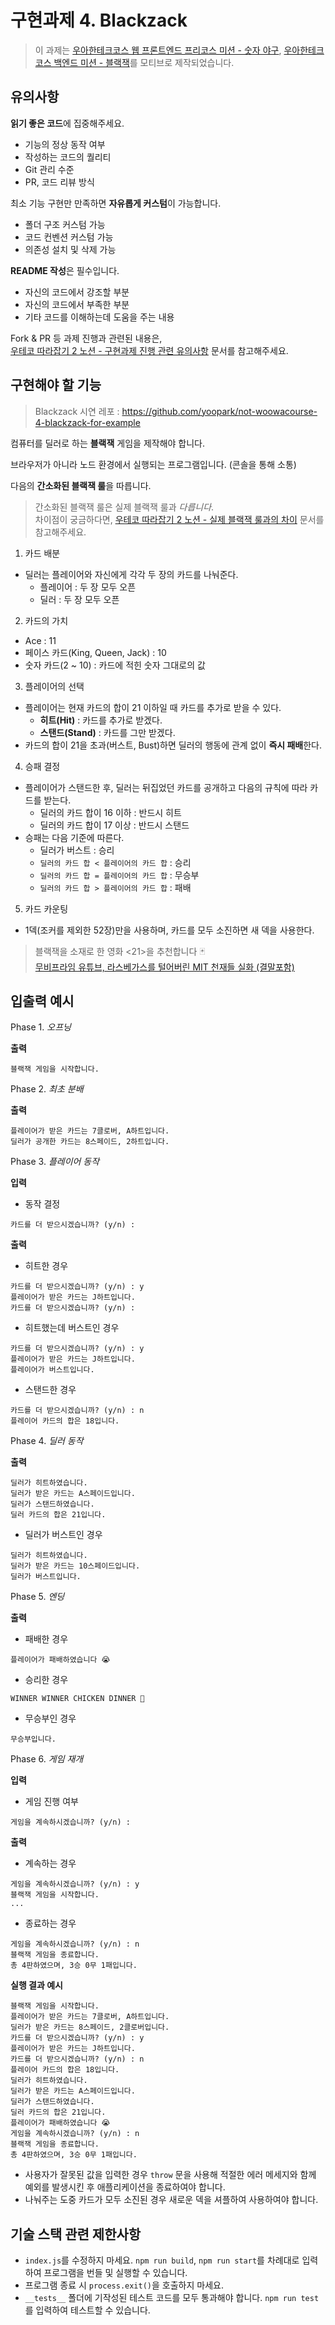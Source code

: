 # 구현과제 4. Blackzack

> 이 과제는 [우아한테크코스 웹 프론트엔드 프리코스 미션 - 숫자 야구](https://github.com/woowacourse-precourse/javascript-baseball-6), [우아한테크코스 백엔드 미션 - 블랙잭](https://github.com/woowacourse/java-blackjack)를 모티브로 제작되었습니다.

## 유의사항

**읽기 좋은 코드**에 집중해주세요.

- 기능의 정상 동작 여부
- 작성하는 코드의 퀄리티
- Git 관리 수준
- PR, 코드 리뷰 방식

최소 기능 구현만 만족하면 **자유롭게 커스텀**이 가능합니다.

- 폴더 구조 커스텀 가능
- 코드 컨벤션 커스텀 가능
- 의존성 설치 및 삭제 가능

**README 작성**은 필수입니다.

- 자신의 코드에서 강조할 부분
- 자신의 코드에서 부족한 부분
- 기타 코드를 이해하는데 도움을 주는 내용

Fork & PR 등 과제 진행과 관련된 내용은,  
 [우테코 따라잡기 2 노션 - 구현과제 진행 관련 유의사항](https://yopark.notion.site/2386b22b37b643c5ac67a6db8350e027) 문서를 참고해주세요.

## 구현해야 할 기능

> Blackzack 시연 레포 : https://github.com/yoopark/not-woowacourse-4-blackzack-for-example

컴퓨터를 딜러로 하는 **블랙잭** 게임을 제작해야 합니다.

브라우저가 아니라 노드 환경에서 실행되는 프로그램입니다. (콘솔을 통해 소통)

다음의 **간소화된 블랙잭 룰**을 따릅니다.

> 간소화된 블랙잭 룰은 실제 블랙잭 룰과 _다릅니다_.  
> 차이점이 궁금하다면, [우테코 따라잡기 2 노션 - 실제 블랙잭 룰과의 차이](https://yopark.notion.site/112e2b27d9bc80bb91d6cd2b99900a9b) 문서를 참고해주세요.

1. 카드 배분

- 딜러는 플레이어와 자신에게 각각 두 장의 카드를 나눠준다.
  - 플레이어 : 두 장 모두 오픈
  - 딜러 : 두 장 모두 오픈

2. 카드의 가치

- Ace : 11
- 페이스 카드(King, Queen, Jack) : 10
- 숫자 카드(2 ~ 10) : 카드에 적힌 숫자 그대로의 값

3. 플레이어의 선택

- 플레이어는 현재 카드의 합이 21 이하일 때 카드를 추가로 받을 수 있다.
  - **히트(Hit)** : 카드를 추가로 받겠다.
  - **스탠드(Stand)** : 카드를 그만 받겠다.
- 카드의 합이 21을 초과(버스트, Bust)하면 딜러의 행동에 관계 없이 **즉시 패배**한다.

4. 승패 결정

- 플레이어가 스탠드한 후, 딜러는 뒤집었던 카드를 공개하고 다음의 규칙에 따라 카드를 받는다.
  - 딜러의 카드 합이 16 이하 : 반드시 히트
  - 딜러의 카드 합이 17 이상 : 반드시 스탠드
- 승패는 다음 기준에 따른다.
  - 딜러가 버스트 : 승리
  - `딜러의 카드 합 < 플레이어의 카드 합` : 승리
  - `딜러의 카드 합 = 플레이어의 카드 합` : 무승부
  - `딜러의 카드 합 > 플레이어의 카드 합` : 패배

5. 카드 카운팅

- 1덱(조커를 제외한 52장)만을 사용하며, 카드를 모두 소진하면 새 덱을 사용한다.

> 블랙잭을 소재로 한 영화 <21>을 추천합니다 🃏  
> [무비프라임 유튜브, 라스베가스를 털어버린 MIT 천재들 실화 (결말포함)](https://youtu.be/_DO5S-mia3s)

## 입출력 예시

Phase 1. _오프닝_

**출력**

```
블랙잭 게임을 시작합니다.
```

Phase 2. _최초 분배_

**출력**

```
플레이어가 받은 카드는 7클로버, A하트입니다.
딜러가 공개한 카드는 8스페이드, 2하트입니다.
```

Phase 3. _플레이어 동작_

**입력**

- 동작 결정

```
카드를 더 받으시겠습니까? (y/n) :
```

**출력**

- 히트한 경우

```
카드를 더 받으시겠습니까? (y/n) : y
플레이어가 받은 카드는 J하트입니다.
카드를 더 받으시겠습니까? (y/n) :
```

- 히트했는데 버스트인 경우

```
카드를 더 받으시겠습니까? (y/n) : y
플레이어가 받은 카드는 J하트입니다.
플레이어가 버스트입니다.
```

- 스탠드한 경우

```
카드를 더 받으시겠습니까? (y/n) : n
플레이어 카드의 합은 18입니다.
```

Phase 4. _딜러 동작_

**출력**

```
딜러가 히트하였습니다.
딜러가 받은 카드는 A스페이드입니다.
딜러가 스탠드하였습니다.
딜러 카드의 합은 21입니다.
```

- 딜러가 버스트인 경우

```
딜러가 히트하였습니다.
딜러가 받은 카드는 10스페이드입니다.
딜러가 버스트입니다.
```

Phase 5. _엔딩_

**출력**

- 패배한 경우

```
플레이어가 패배하였습니다 😭
```

- 승리한 경우

```
WINNER WINNER CHICKEN DINNER 🍗
```

- 무승부인 경우

```
무승부입니다.
```

Phase 6. _게임 재개_

**입력**

- 게임 진행 여부

```
게임을 계속하시겠습니까? (y/n) :
```

**출력**

- 계속하는 경우

```
게임을 계속하시겠습니까? (y/n) : y
블랙잭 게임을 시작합니다.
...
```

- 종료하는 경우

```
게임을 계속하시겠습니까? (y/n) : n
블랙잭 게임을 종료합니다.
총 4판하였으며, 3승 0무 1패입니다.
```

**실행 결과 예시**

```
블랙잭 게임을 시작합니다.
플레이어가 받은 카드는 7클로버, A하트입니다.
딜러가 받은 카드는 8스페이드, 2클로버입니다.
카드를 더 받으시겠습니까? (y/n) : y
플레이어가 받은 카드는 J하트입니다.
카드를 더 받으시겠습니까? (y/n) : n
플레이어 카드의 합은 18입니다.
딜러가 히트하였습니다.
딜러가 받은 카드는 A스페이드입니다.
딜러가 스탠드하였습니다.
딜러 카드의 합은 21입니다.
플레이어가 패배하였습니다 😭
게임을 계속하시겠습니까? (y/n) : n
블랙잭 게임을 종료합니다.
총 4판하였으며, 3승 0무 1패입니다.
```

- 사용자가 잘못된 값을 입력한 경우 `throw` 문을 사용해 적절한 에러 메세지와 함께 예외를 발생시킨 후 애플리케이션을 종료하여야 합니다.
- 나눠주는 도중 카드가 모두 소진된 경우 새로운 덱을 셔플하여 사용하여야 합니다.

## 기술 스택 관련 제한사항

- `index.js`를 수정하지 마세요. `npm run build`, `npm run start`를 차례대로 입력하여 프로그램을 번들 및 실행할 수 있습니다.
- 프로그램 종료 시 `process.exit()`을 호출하지 마세요.
- `__tests__` 폴더에 기작성된 테스트 코드를 모두 통과해야 합니다. `npm run test`를 입력하여 테스트할 수 있습니다.
